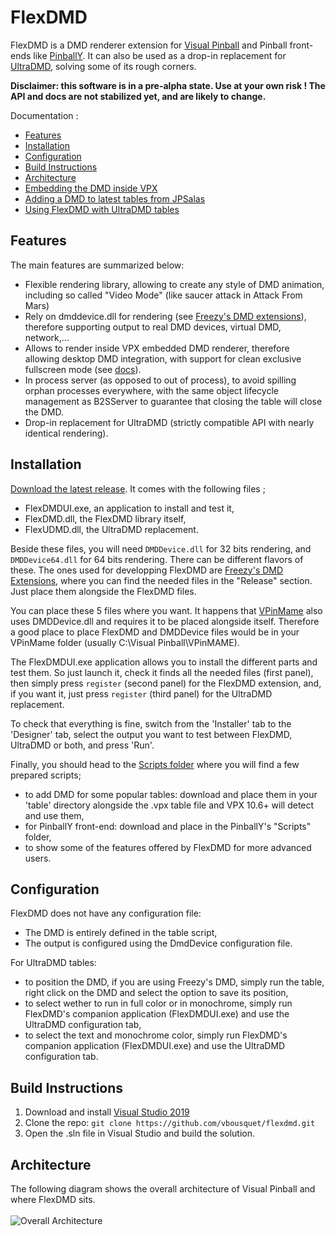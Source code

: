 # FlexDMD
FlexDMD is a DMD renderer extension for [Visual Pinball](https://sourceforge.net/projects/vpinball) and Pinball front-ends like [PinballY](https://github.com/mjrgh/PinballY). It can also be used as a drop-in replacement for [UltraDMD](https://ultradmd.wordpress.com/), solving some of its rough corners.

<b>Disclaimer: this software is in a pre-alpha state. Use at your own risk !
  The API and docs are not stabilized yet, and are likely to change.</b>

Documentation :
* [Features](#features)
* [Installation](#installation)
* [Configuration](#configuration)
* [Build Instructions](#build-instructions)
* [Architecture](#architecture)
* [Embedding the DMD inside VPX](./VPXDMD.md)
* [Adding a DMD to latest tables from JPSalas](./JPSalas.md)
* [Using FlexDMD with UltraDMD tables](./UltraDMD.md)

## Features
The main features are summarized below:
* Flexible rendering library, allowing to create any style of DMD animation, including so called "Video Mode" (like saucer attack in Attack From Mars)
* Rely on dmddevice.dll for rendering (see [Freezy's DMD extensions](https://github.com/freezy/dmd-extensions)), therefore supporting output to real DMD devices, virtual DMD, network,...
* Allows to render inside VPX embedded DMD renderer, therefore allowing desktop DMD integration, with support for clean exclusive fullscreen mode (see [docs](./VPXDMD.md)).
* In process server (as opposed to out of process), to avoid spilling orphan processes everywhere, with the same object lifecycle management as B2SServer to guarantee that closing the table will close the DMD.
* Drop-in replacement for UltraDMD (strictly compatible API with nearly identical rendering).

## Installation
[Download the latest release](https://github.com/vbousquet/flexdmd/releases). It comes with the following files ;
- FlexDMDUI.exe, an application to install and test it,
- FlexDMD.dll, the FlexDMD library itself,
- FlexUDMD.dll, the UltraDMD replacement.

Beside these files, you will need ```DMDDevice.dll``` for 32 bits rendering, and ```DMDDevice64.dll``` for 64 bits rendering. There can be different flavors of these. The ones used for developping FlexDMD are [Freezy's DMD Extensions](https://github.com/freezy/dmd-extensions), where you can find the needed files in the "Release" section. Just place them alongside the FlexDMD files.

You can place these 5 files where you want. It happens that [VPinMame](https://sourceforge.net/projects/pinmame/) also uses DMDDevice.dll and requires it to be placed alongside itself. Therefore a good place to place FlexDMD and DMDDevice files would be in your VPinMame folder (usually C:\Visual Pinball\VPinMAME).

The FlexDMDUI.exe application allows you to install the different parts and test them. So just launch it, check it finds all the needed files (first panel), then simply press ```register``` (second panel) for the FlexDMD extension, and, if you want it, just press ```register``` (third panel) for the UltraDMD replacement.

To check that everything is fine, switch from the 'Installer' tab to the 'Designer' tab, select the output you want to test between FlexDMD, UltraDMD or both, and press 'Run'.

Finally, you should head to the [Scripts folder](./Scripts/) where you will find a few prepared scripts;
* to add DMD for some popular tables: download and place them in your 'table' directory alongside the .vpx table file and VPX 10.6+ will detect and use them,
* for PinballY front-end: download and place in the PinballY's "Scripts" folder,
* to show some of the features offered by FlexDMD for more advanced users.

## Configuration
FlexDMD does not have any configuration file:
* The DMD is entirely defined in the table script,
* The output is configured using the DmdDevice configuration file.

For UltraDMD tables:
* to position the DMD, if you are using Freezy's DMD, simply run the table, right click on the DMD and select the option to save its position,
* to select wether to run in full color or in monochrome, simply run FlexDMD's companion application (FlexDMDUI.exe) and use the UltraDMD configuration tab,
* to select the text and monochrome color, simply run FlexDMD's companion application (FlexDMDUI.exe) and use the UltraDMD configuration tab.

## Build Instructions
1. Download and install [Visual Studio 2019](https://visualstudio.microsoft.com/fr/downloads/)
2. Clone the repo: `git clone https://github.com/vbousquet/flexdmd.git`
3. Open the .sln file in Visual Studio and build the solution.

## Architecture
The following diagram shows the overall architecture of Visual Pinball and where FlexDMD sits.
<br></br>![Overall Architecture](./media/architecture.svg)
